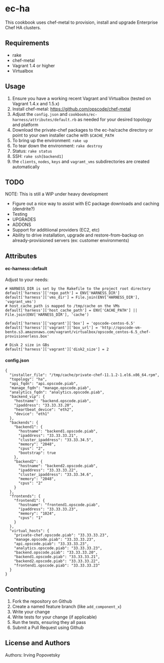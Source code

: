 ec-ha
================
This cookbook uses chef-metal to provision, install and upgrade Enterprise Chef HA clusters.

Requirements
------------
* rake
* chef-metal
* Vagrant 1.4 or higher
* Virtualbox

Usage
-----
1. Ensure you have a working recent Vagrant and Virtualbox (tested on Vagrant 1.4.x and 1.5.x)
1. Install chef-metal: https://github.com/opscode/chef-metal
1. Adjust the `config.json` and `cookbooks/ec-harness/attributes/default.rb` as needed for your desired topology and platform
1. Download the private-chef packages to the ec-ha/cache directory or point to your own installer cache with `$CACHE_PATH`
1. To bring up the environment: `rake up`
1. To tear down the environment: `rake destroy`
1. Status: `rake status`
1. SSH: `rake ssh[backend1]`
1. the `clients`, `nodes`, `keys` and `vagramt_vms` subdirectories are created automatically

TODO
----
NOTE: This is still a WIP under heavy development
* Figure out a nice way to assist with EC package downloads and caching (dendrite?)
* Testing
* UPGRADES
* ADDONS
* Support for additiional providers (EC2, etc)
* Ability to drive installation, upgrade and restore-from-backup on already-provisioned servers (ex: customer environments)


Attributes
----------

#### ec-harness::default
Adjust to your needs:
```
# HARNESS_DIR is set by the Rakefile to the project root directory
default['harness']['repo_path'] = ENV['HARNESS_DIR']
default['harness']['vms_dir'] = File.join(ENV['HARNESS_DIR'], 'vagrant_vms')
# host_cache_path is mapped to /tmp/cache on the VMs
default['harness']['host_cache_path'] = ENV['CACHE_PATH'] || File.join(ENV['HARNESS_DIR'], 'cache')

default['harness']['vagrant']['box'] = 'opscode-centos-6.5'
default['harness']['vagrant']['box_url'] = 'http://opscode-vm-bento.s3.amazonaws.com/vagrant/virtualbox/opscode_centos-6.5_chef-provisionerless.box'

# Disk 2 size in GBs
default['harness']['vagrant']['disk2_size'] = 2
```

#### config.json
```
{
  "installer_file": "/tmp/cache/private-chef-11.1.2-1.el6.x86_64.rpm",
  "topology": "ha",
  "api_fqdn": "api.opscode.piab",
  "manage_fqdn": "manage.opscode.piab",
  "analytics_fqdn": "analytics.opscode.piab",
  "backend_vip": {
    "hostname": "backend.opscode.piab",
    "ipaddress": "33.33.33.20",
    "heartbeat_device": "eth2",
    "device": "eth1"
  },
  "backends": {
    "backend1": {
      "hostname": "backend1.opscode.piab",
      "ipaddress": "33.33.33.21",
      "cluster_ipaddress": "33.33.34.5",
      "memory": "2048",
      "cpus": "2",
      "bootstrap": true
    },
    "backend2": {
      "hostname": "backend2.opscode.piab",
      "ipaddress": "33.33.33.22",
      "cluster_ipaddress": "33.33.34.6",
      "memory": "2048",
      "cpus": "2"
    }
  },
  "frontends": {
    "frontend1": {
      "hostname": "frontend1.opscode.piab",
      "ipaddress": "33.33.33.23",
      "memory": "1024",
      "cpus": "1"
    }
  },
  "virtual_hosts": {
    "private-chef.opscode.piab": "33.33.33.23",
    "manage.opscode.piab": "33.33.33.23",
    "api.opscode.piab": "33.33.33.23",
    "analytics.opscode.piab": "33.33.33.23",
    "backend.opscode.piab": "33.33.33.20",
    "backend1.opscode.piab": "33.33.33.21",
    "backend2.opscode.piab": "33.33.33.22",
    "frontend1.opscode.piab": "33.33.33.23"
  }
}
```



Contributing
------------

1. Fork the repository on Github
2. Create a named feature branch (like `add_component_x`)
3. Write your change
4. Write tests for your change (if applicable)
5. Run the tests, ensuring they all pass
6. Submit a Pull Request using Github

License and Authors
-------------------
Authors: Irving Popovetsky
